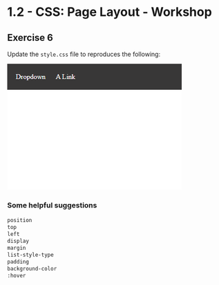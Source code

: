 # 1.2 - CSS: Page Layout - Workshop

## Exercise 6

Update the `style.css` file to reproduces the following:

![exercise-6 goal](../../__1-lecture/assets/ex-6-goal.gif)

### Some helpful suggestions

```
position
top
left
display
margin
list-style-type
padding
background-color
:hover
```
